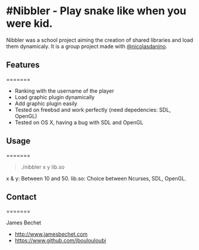 #Nibbler - Play snake like when you were kid.
=======

Nibbler was a school project aiming the creation of shared libraries and load them dynamicaly.
It is a group project made with [@nicolasdanino](https://github.com/nicolasdanino?source=cc). 

## Features
=======

- Ranking with the username of the player
- Load graphic plugin dynamically
- Add graphic plugin easily
- Tested on freebsd and work perfectly (need depedencies: SDL, OpenGL)
- Tested on OS X, having a bug with SDL and OpenGL 

## Usage
=======

> ./nibbler x y lib.so

x & y: Between 10 and 50.
lib.so: Choice between Ncurses, SDL, OpenGL.

## Contact
=======

James Bechet

- http://www.jamesbechet.com
- https://www.github.com/jboulouloubi
